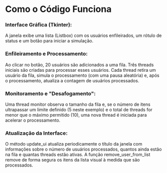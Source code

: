# Como o Código Funciona

### Interface Gráfica (Tkinter):
A janela exibe uma lista (Listbox) com os usuários enfileirados, um rótulo de status e um botão para iniciar a simulação.

### Enfileiramento e Processamento:
Ao clicar no botão, 20 usuários são adicionados a uma fila. Três threads iniciais são criadas para processar esses usuários. Cada thread retira um usuário da fila, simula o processamento (com uma pausa aleatória) e, após o processamento, atualiza a contagem de usuários processados.

### Monitoramento e "Desafogamento":
Uma thread monitor observa o tamanho da fila e, se o número de itens ultrapassar um limite definido (5 neste exemplo) e o total de threads for menor que o máximo permitido (10), uma nova thread é iniciada para acelerar o processamento.

### Atualização da Interface:
O método update_ui atualiza periodicamente o título da janela com informações sobre o número de usuários processados, quantos ainda estão na fila e quantas threads estão ativas. A função remove_user_from_list remove de forma segura os itens da lista visual à medida que são processados.